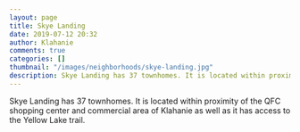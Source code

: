 ```yaml
---
layout: page
title: Skye Landing
date: 2019-07-12 20:32
author: Klahanie
comments: true
categories: []
thumbnail: "/images/neighborhoods/skye-landing.jpg"
description: Skye Landing has 37 townhomes. It is located within proximity of the QFC shopping center and commercial area of Klahanie as well as it has access to the Yellow Lake trail.
---
```

Skye Landing has 37 townhomes. It is located within proximity of the QFC shopping center and commercial area of Klahanie as well as it has access to the Yellow Lake trail.

<object type="image/svg+xml" data="/images/neighborhoods/skye-landing.svg" class="img-fluid"/>